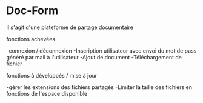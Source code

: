 # Doc-Form

Il s'agit d'une plateforme de partage documentaire

fonctions achevées

-connexion / déconnexion
-Inscription utilisateur avec envoi du mot de pass généré par mail à l'utilisateur
-Ajout de document
-Téléchargement de fichier

fonctions à développés / mise à jour

-gérer les extensions des fichiers partagés
-Limiter la taille des fichiers en fonctions de l'espace disponible
